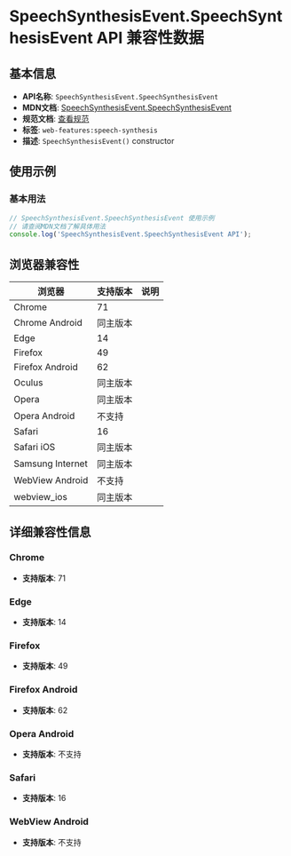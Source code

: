 # SpeechSynthesisEvent.SpeechSynthesisEvent API 兼容性数据

## 基本信息

- **API名称**: `SpeechSynthesisEvent.SpeechSynthesisEvent`
- **MDN文档**: [SpeechSynthesisEvent.SpeechSynthesisEvent](https://developer.mozilla.org/docs/Web/API/SpeechSynthesisEvent/SpeechSynthesisEvent)
- **规范文档**: [查看规范](https://webaudio.github.io/web-speech-api/#dom-speechsynthesisevent-speechsynthesisevent)
- **标签**: `web-features:speech-synthesis`
- **描述**: `SpeechSynthesisEvent()` constructor

## 使用示例

### 基本用法

```javascript
// SpeechSynthesisEvent.SpeechSynthesisEvent 使用示例
// 请查阅MDN文档了解具体用法
console.log('SpeechSynthesisEvent.SpeechSynthesisEvent API');
```

## 浏览器兼容性

| 浏览器 | 支持版本 | 说明 |
|--------|----------|------|
| Chrome | 71 |  |
| Chrome Android | 同主版本 |  |
| Edge | 14 |  |
| Firefox | 49 |  |
| Firefox Android | 62 |  |
| Oculus | 同主版本 |  |
| Opera | 同主版本 |  |
| Opera Android | 不支持 |  |
| Safari | 16 |  |
| Safari iOS | 同主版本 |  |
| Samsung Internet | 同主版本 |  |
| WebView Android | 不支持 |  |
| webview_ios | 同主版本 |  |

## 详细兼容性信息

### Chrome

- **支持版本**: 71

### Edge

- **支持版本**: 14

### Firefox

- **支持版本**: 49

### Firefox Android

- **支持版本**: 62

### Opera Android

- **支持版本**: 不支持

### Safari

- **支持版本**: 16

### WebView Android

- **支持版本**: 不支持

